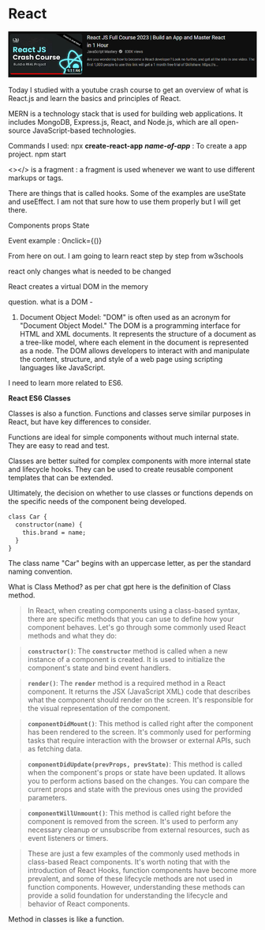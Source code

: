 # React

![Untitled](./images/1.png)

Today I studied with a youtube crash course to get an overview of what is React.js and learn the basics and principles of React. 

MERN is a technology stack that is used for building web applications. It includes MongoDB, Express.js, React, and Node.js, which are all open-source JavaScript-based technologies.

Commands I used: 
npx **create-react-app**  *****name-of-app***** : To create a app project.
npm start

<></> is a fragment : a fragment is used whenever we want to use different markups or tags. 

There are things that is called hooks. Some of the examples are useState and useEffect. I am not that sure how to use them properly but I will get there.

Components
props
State

Event example : Onclick={()}

From here on out. I am going to learn react step by step from w3schools

react only changes what is needed to be changed

React creates a virtual DOM in the memory

question. what is a DOM - 

1. Document Object Model: "DOM" is often used as an acronym for "Document Object Model." The DOM is a programming interface for HTML and XML documents. It represents the structure of a document as a tree-like model, where each element in the document is represented as a node. The DOM allows developers to interact with and manipulate the content, structure, and style of a web page using scripting languages like JavaScript.

I need to learn more related to ES6. 

**React ES6 Classes**

Classes is also a function. 
Functions and classes serve similar purposes in React, but have key differences to consider.

Functions are ideal for simple components without much internal state. They are easy to read and test.

Classes are better suited for complex components with more internal state and lifecycle hooks. They can be used to create reusable component templates that can be extended.

Ultimately, the decision on whether to use classes or functions depends on the specific needs of the component being developed.

```
class Car {
  constructor(name) {
    this.brand = name;
  }
}
```

The class name "Car" begins with an uppercase letter, as per the standard naming convention.

What is Class Method?
as per chat gpt here is the definition of Class method. 

> In React, when creating components using a class-based syntax, there are specific methods that you can use to define how your component behaves. Let's go through some commonly used React methods and what they do:
> 

> **`constructor()`**: The **`constructor`** method is called when a new instance of a component is created. It is used to initialize the component's state and bind event handlers.
> 

> **`render()`**: The **`render`** method is a required method in a React component. It returns the JSX (JavaScript XML) code that describes what the component should render on the screen. It's responsible for the visual representation of the component.
> 

> **`componentDidMount()`**: This method is called right after the component has been rendered to the screen. It's commonly used for performing tasks that require interaction with the browser or external APIs, such as fetching data.
> 

> **`componentDidUpdate(prevProps, prevState)`**: This method is called when the component's props or state have been updated. It allows you to perform actions based on the changes. You can compare the current props and state with the previous ones using the provided parameters.
> 

> **`componentWillUnmount()`**: This method is called right before the component is removed from the screen. It's used to perform any necessary cleanup or unsubscribe from external resources, such as event listeners or timers.
> 

> These are just a few examples of the commonly used methods in class-based React components. It's worth noting that with the introduction of React Hooks, function components have become more prevalent, and some of these lifecycle methods are not used in function components. However, understanding these methods can provide a solid foundation for understanding the lifecycle and behavior of React components.
> 

Method in classes is like a function.